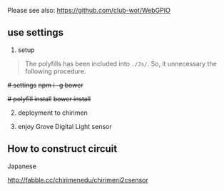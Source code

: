 Please see also: https://github.com/club-wot/WebGPIO

## use settings

 1. setup

> The polyfills has been included into `./Js/`.
> So, it unnecessary the following procedure.

~~# settings~~
~~npm i -g bower~~

~~# polyfill install~~
~~bower install~~

 2. deployment to chirimen

 3. enjoy Grove Digital Light sensor 

## How to construct circuit

Japanese

http://fabble.cc/chirimenedu/chirimeni2csensor
